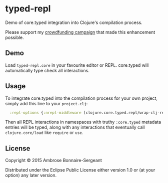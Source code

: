 # typed-repl

Demo of core.typed integration into Clojure's compilation process.

Please support my [crowdfunding campaign](https://www.indiegogo.com/projects/typed-clojure-from-optional-to-gradual-typing/x/4545030#/story) that made this enhancement possible.

## Demo

Load `typed-repl.core` in your favourite editor or REPL. core.typed will automatically
type check all interactions.

## Usage

To integrate core.typed into the compilation process for your own project, simply add this
line to your `project.clj`:

```clojure
  :repl-options {:nrepl-middleware [clojure.core.typed.repl/wrap-clj-repl]}
```

Then all REPL interactions in namespaces with truthy `:core.typed` metadata entries
will be typed, along with any interactions that eventually call `clojure.core/load`
like `require` or `use`.

## License

Copyright © 2015 Ambrose Bonnaire-Sergeant

Distributed under the Eclipse Public License either version 1.0 or (at
your option) any later version.
